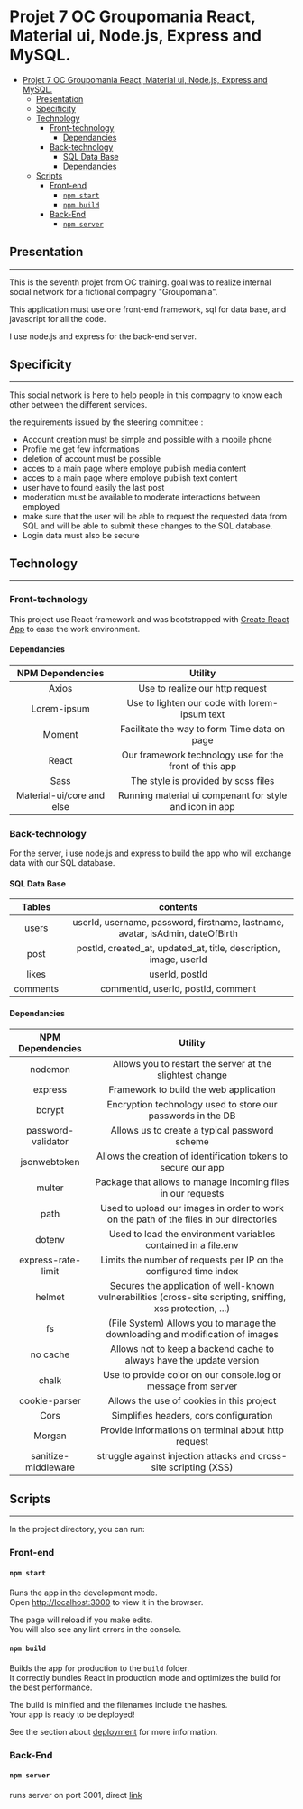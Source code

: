 # Projet 7 OC Groupomania React, Material ui, Node.js, Express and MySQL.

- [Projet 7 OC Groupomania React, Material ui, Node.js, Express and MySQL.](#projet-7-oc-groupomania-react-material-ui-nodejs-express-and-mysql)
  - [Presentation](#presentation)
  - [Specificity](#specificity)
  - [Technology](#technology)
    - [Front-technology](#front-technology)
      - [Dependancies](#dependancies)
    - [Back-technology](#back-technology)
      - [SQL Data Base](#sql-data-base)
      - [Dependancies](#dependancies-1)
  - [Scripts](#scripts)
    - [Front-end](#front-end)
      - [`npm start`](#npm-start)
      - [`npm build`](#npm-build)
    - [Back-End](#back-end)
      - [`npm server`](#npm-server)

## Presentation

---

This is the seventh projet from OC training. goal was to realize internal social network for a fictional compagny "Groupomania".

This application must use one front-end framework, sql for data base, and javascript for all the code.

I use node.js and express for the back-end server.

## Specificity

---

This social network is here to help people in this compagny to know each other
between the different services.

the requirements issued by the steering committee :

- Account creation must be simple and possible with a mobile phone
- Profile me get few informations
- deletion of account must be possible
- acces to a main page where employe publish media content
- acces to a main page where employe publish text content
- user have to found easily the last post
- moderation must be available to moderate interactions between employed
- make sure that the user will be able to request the requested data from SQL and will be able to submit these changes to the SQL database.
- Login data must also be secure

## Technology

---

### Front-technology

This project use React framework and was bootstrapped with [Create React App](https://github.com/facebook/create-react-app) to ease the work environment.

#### Dependancies

|     NPM Dependencies      |                         Utility                         |
| :-----------------------: | :-----------------------------------------------------: |
|           Axios           |             Use to realize our http request             |
|        Lorem-ipsum        |      Use to lighten our code with lorem-ipsum text      |
|          Moment           |      Facilitate the way to form Time data on page       |
|           React           | Our framework technology use for the front of this app  |
|           Sass            |           The style is provided by scss files           |
| Material-ui/core and else | Running material ui compenant for style and icon in app |

### Back-technology

For the server, i use node.js and express to build the app who will exchange data with our SQL database.

#### SQL Data Base

|  Tables  |                                   contents                                    |
| :------: | :---------------------------------------------------------------------------: |
|  users   | userId, username, password, firstname, lastname, avatar, isAdmin, dateOfBirth |
|   post   |       postId, created_at, updated_at, title, description, image, userId       |
|  likes   |                                userId, postId                                 |
| comments |                      commentId, userId, postId, comment                       |

#### Dependancies

|  NPM Dependencies   |                                                   Utility                                                   |
| :-----------------: | :---------------------------------------------------------------------------------------------------------: |
|       nodemon       |                          Allows you to restart the server at the slightest change                           |
|       express       |                                   Framework to build the web application                                    |
|       bcrypt        |                         Encryption technology used to store our passwords in the DB                         |
| password-validator  |                                Allows us to create a typical password scheme                                |
|    jsonwebtoken     |                       Allows the creation of identification tokens to secure our app                        |
|       multer        |                        Package that allows to manage incoming files in our requests                         |
|        path         |           Used to upload our images in order to work on the path of the files in our directories            |
|       dotenv        |                       Used to load the environment variables contained in a file.env                        |
| express-rate-limit  |                      Limits the number of requests per IP on the configured time index                      |
|       helmet        | Secures the application of well-known vulnerabilities (cross-site scripting, sniffing, xss protection, ...) |
|         fs          |                (File System) Allows you to manage the downloading and modification of images                |
|      no cache       |                    Allows not to keep a backend cache to always have the update version                     |
|        chalk        |                       Use to provide color on our console.log or message from server                        |
|    cookie-parser    |                                  Allows the use of cookies in this project                                  |
|        Cors         |                                   Simplifies headers, cors configuration                                    |
|       Morgan        |                             Provide informations on terminal about http request                             |
| sanitize-middleware |                      struggle against injection attacks and cross-site scripting (XSS)                      |

## Scripts

---

In the project directory, you can run:

### Front-end

#### `npm start`

Runs the app in the development mode.\
Open [http://localhost:3000](http://localhost:3000) to view it in the browser.

The page will reload if you make edits.\
You will also see any lint errors in the console.

#### `npm build`

Builds the app for production to the `build` folder.\
It correctly bundles React in production mode and optimizes the build for the best performance.

The build is minified and the filenames include the hashes.\
Your app is ready to be deployed!

See the section about [deployment](https://facebook.github.io/create-react-app/docs/deployment) for more information.

### Back-End

#### `npm server`

runs server on port 3001, direct [link](http://localhost:3001)
